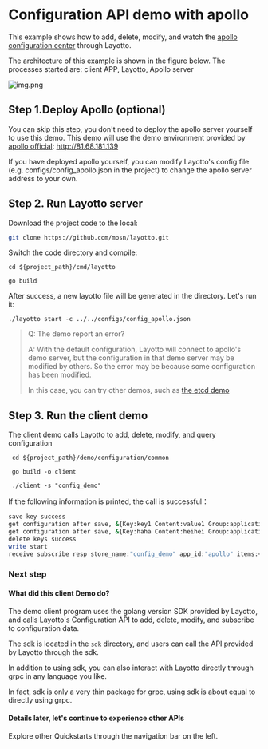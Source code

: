# Configuration API demo with apollo
This example shows how to add, delete, modify, and watch the [apollo configuration center](https://github.com/apolloconfig/apollo) through Layotto.

The architecture of this example is shown in the figure below. The processes started are: client APP, Layotto, Apollo server

![img.png](/img/configuration/apollo/arch.png)

## Step 1.Deploy Apollo (optional)

You can skip this step, you don't need to deploy the apollo server yourself to use this demo. This demo will use the demo environment provided by [apollo official](https://github.com/apolloconfig/apollo): http://81.68.181.139

If you have deployed apollo yourself, you can modify Layotto's config file (e.g. configs/config_apollo.json in the project) to change the apollo server address to your own.

## Step 2. Run Layotto server

Download the project code to the local:

```bash
git clone https://github.com/mosn/layotto.git
```

Switch the code directory and compile:

```shell
cd ${project_path}/cmd/layotto
```

```shell @if.not.exist layotto
go build
```

After success, a new layotto file will be generated in the directory. Let's run it:

```shell @background
./layotto start -c ../../configs/config_apollo.json
```

>Q: The demo report an error?
>
>A: With the default configuration, Layotto will connect to apollo's demo server, but the configuration in that demo server may be modified by others. So the error may be because some configuration has been modified.
>
> In this case, you can try other demos, such as [the etcd demo](i18n/en/docusaurus-plugin-content-docs/current/start/configuration/start-apollo.md)

## Step 3. Run the client demo 

The client demo calls Layotto to add, delete, modify, and query configuration

```shell
 cd ${project_path}/demo/configuration/common
```

```shell @if.not.exist client
 go build -o client
```

```shell
 ./client -s "config_demo"
```

If the following information is printed, the call is successful：

```bash
save key success
get configuration after save, &{Key:key1 Content:value1 Group:application Label:prod Tags:map[feature:print release:1.0.0] Metadata:map[]} 
get configuration after save, &{Key:haha Content:heihei Group:application Label:prod Tags:map[feature:haha release:1.0.0] Metadata:map[]} 
delete keys success
write start
receive subscribe resp store_name:"config_demo" app_id:"apollo" items:<key:"heihei" content:"heihei1" group:"application" label:"prod" tags:<key:"feature" value:"haha" > tags:<key:"release" value:"16" > >
```

### Next step
#### What did this client Demo do?
The demo client program uses the golang version SDK provided by Layotto, and calls Layotto's Configuration API to add, delete, modify, and subscribe to configuration data.

The sdk is located in the `sdk` directory, and users can call the API provided by Layotto through the sdk.

In addition to using sdk, you can also interact with Layotto directly through grpc in any language you like.

In fact, sdk is only a very thin package for grpc, using sdk is about equal to directly using grpc.


#### Details later, let's continue to experience other APIs
Explore other Quickstarts through the navigation bar on the left.
